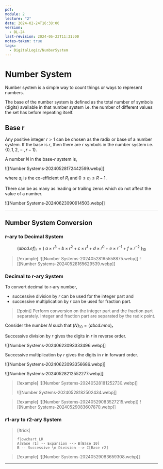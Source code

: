 ```yaml
---
pdf: 
module: 2
lecture: "2"
date: 2024-02-24T16:38:00
version:
  - DL-24
last-revision: 2024-06-23T11:31:00
notes-taken: true
tags:
  - DigitalLogic/NumberSystem
---
```

# Number System

Number system is a simple way to count things or ways to represent numbers.

The base of the number system is defined as the total number of symbols (digits) available in that number system i.e. the number of different values the set has before repeating itself.

## Base r

Any positive integer $r \gt 1$ can be chosen as the radix or base of a number system.
If the base is $r$, then there are $r$ symbols in the number system i.e. $\{0, 1, 2, \cdots, r - 1\}$.

A number $N$ in the base-$r$ system is,

![[Number Systems-20240528172442599.webp]]

where $a_{i}$ is the co-efficient of $R_{i}$ and $0 \leq a_{i} \leq R - 1$.

There can be as many as leading or trailing zeros which do not affect the value of a number.

![[Number Systems-20240623090914503.webp]]

---
## Number System Conversion

### r-ary to Decimal System
$$
(abcd.ef)_{r} = (\;a \times r^3 + b \times r^2 + c \times r^1 + d \times r^0 + e \times r^{-1} + f \times r^{-2} \;)_{10}
$$

> [!example] 
> ![[Number Systems-20240528165558875.webp]]
> ![[Number Systems-20240528165629539.webp]]

### Decimal to r-ary System

To convert decimal to r-ary number, 
- successive division by $r$ can be used for the integer part and 
- successive multiplication by $r$ can be used for fraction part.

> [!point] 
> Perform conversion on the integer part and the fraction part separately.
> Integer and fraction part are separated by the radix point.

Consider the number $N$ such that $(N)_{10} = (abcd.mno)_{r}$

Successive division by $r$ gives the digits in $r$ in reverse order.

![[Number Systems-20240623093333496.webp]]

Successive multiplication by $r$ gives the digits in $r$ in forward order.

![[Number Systems-20240623093356686.webp]]

![[Number Systems-20240528212552277.webp]]

> [!example] 
> ![[Number Systems-20240528181252730.webp]]
> 
> ![[Number Systems-20240528182502434.webp]]

> [!example] 
> ![[Number Systems-20240529083527215.webp]]
> ![[Number Systems-20240529083607870.webp]]

### r1-ary to r2-ary System

> [!trick] 
> ```mermaid
> flowchart LR
> A[Base r1] -- Expansion --> B[Base 10] 
> B -- Successive \n Division --> C[Base r2]
> ```

> [!example] 
> ![[Number Systems-20240529083659308.webp]]

---